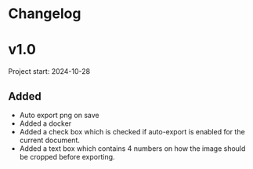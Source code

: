 # Changelog

# v1.0
Project start: 2024-10-28

## Added
- Auto export png on save
- Added a docker
- Added a check box which is checked if auto-export is enabled for the current document.
- Added a text box which contains 4 numbers on how the image should be cropped before exporting.